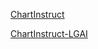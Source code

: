 [ChartInstruct](https://github.com/vis-nlp/ChartInstruct)

[ChartInstruct-LGAI](https://www.lgresearch.ai/blog/view?seq=476)
